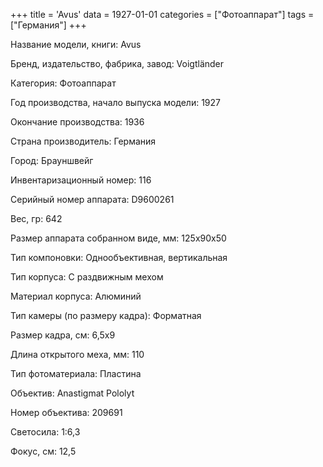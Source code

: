 +++
title = 'Avus'
data = 1927-01-01
categories = ["Фотоаппарат"]
tags = ["Германия"]
+++

Название модели, книги: Avus

Бренд, издательство, фабрика, завод: Voigtländer

Категория: Фотоаппарат

Год производства, начало выпуска модели: 1927

Окончание производства: 1936

Страна производитель: Германия

Город: Брауншвейг

Инвентаризационный номер: 116

Серийный номер аппарата: D9600261

Вес, гр: 642

Размер аппарата  собранном виде, мм: 125х90х50

Тип компоновки: Однообъективная, вертикальная

Тип корпуса: С раздвижным мехом

Материал корпуса: Алюминий

Тип камеры (по размеру кадра): Форматная

Размер кадра, см: 6,5х9

Длина открытого меха, мм: 110

Тип фотоматериала: Пластина

Объектив: Anastigmat Pololyt

Номер объектива: 209691

Светосила: 1:6,3

Фокус, см: 12,5

